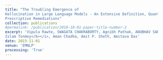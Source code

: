 ```yaml
---
title: "The Troubling Emergence of
Hallucination in Large Language Models - An Extensive Definition, Quantification, and
Prescriptive Remediations"
collection: publications
#permalink: /publication/2010-10-01-paper-title-number-2
excerpt: 'Vipula Rawte, SWAGATA CHAKRABORTY, Agnibh Pathak, ANUBHAV SARKAR, <i><b>S.M Towhidul
Islam Tonmoy</b></i>, Aman Chadha, Amit P. Sheth, Amitava Das'
date: 2023-11-01
venue: 'EMNLP'
processing: 'True'
---
```

